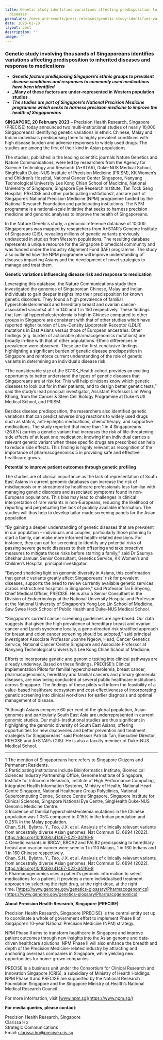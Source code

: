 ```yaml
---
title: Genetic study identifies variations affecting predisposition to inherited
  diseases
permalink: /news-and-events/press-releases/genetic-study-identifies-variations-affecting-predisposition/
date: 2023-02-20
layout: post
description: ""
image: ""
---
```

### Genetic study involving thousands of Singaporeans identifies variations affecting predisposition to inherited diseases and response to medications


*   **_Genetic factors predisposing Singapore’s ethnic groups to prevalent disease conditions and responses to commonly used medications have been identified_**
*   **_Many of these factors are under-represented in Western population studies _**
*   **_The studies are part of Singapore’s National Precision Medicine programme which seeks to harness precision medicine to improve the health of Singaporeans_**

**SINGAPORE, 20 February 2023** – Precision Health Research, Singapore (PRECISE) today announced two multi-institutional studies of nearly 10,000 Singaporeans1 identifying genetic variations in ethnic Chinese, Malay and Indian individuals predisposing them to highly prevalent conditions with high disease burden and adverse responses to widely used drugs. The studies are among the first of their kind in Asian populations.

The studies, published in the leading scientific journals Nature Genetics and Nature Communications, were led by researchers from the Agency for Science Technology and Research (A\*STAR), Duke-NUS Medical School, SingHealth Duke-NUS Institute of Precision Medicine (PRISM), KK Women’s and Children’s Hospital, National Cancer Center Singapore, Nanyang Technological University Lee Kong Chian School of Medicine, National University of Singapore, Singapore Eye Research Institute, Tan Tock Seng Hospital, PRECISE and other participating institutions2, and are part of Singapore’s National Precision Medicine (NPM) programme funded by the National Research Foundation and participating institutions. The NPM programme is a national-scale initiative that seeks to harness precision medicine and genomic analyses to improve the health of Singaporeans.

In the Nature Genetics study, a genomic reference database of 10,000 Singaporeans was mapped by researchers from A\*STAR’s Genome Institute of Singapore (GIS), revealing millions of genetic variants previously undetected in studies from Western populations. The resulting database represents a unique resource for the Singapore biomedical community and was funded under the Industry Alignment Fund (IAF) programme. The study also outlined how the NPM programme will improve understanding of diseases impacting Asians and the development of novel strategies to manage and treat them.

**Genetic variations influencing disease risk and response to medication**

Leveraging this database, the Nature Communications study then investigated the genomes of Singaporean Chinese, Malay and Indian individuals to gain deeper insights into their predisposition for known genetic disorders. They found a high prevalence of familial hypercholesterolemia3 and hereditary breast and ovarian cancer-associated variants4 at 1 in 140 and 1 in 150 respectively. These findings that familial hypercholesterolemia is high in Chinese compared to other groups in Singapore are consistent with that of other studies which have reported higher burden of Low-Density Lipoprotein Receptor (LDLR) mutations in East Asians versus those of European ancestries. Other findings (e.g. burden of actionable pharmacogenomics mutations) are broadly in-line with that of other populations. Ethnic differences in prevalence were observed. These are the first conclusive findings highlighting a significant burden of genetic disease predisposition in Singapore and reinforce current understanding of the role of genetic variants in determining an individual’s disease risk.

“The considerable size of the SG10K\_Health cohort provides an exciting opportunity to better understand the types of genetic diseases that Singaporeans are at risk for. This will help clinicians know which genetic diseases to look out for in their patients, and to design better genetic tests,” said the study’s lead principal investigator, Assistant Professor Lim Weng Khong, from the Cancer & Stem Cell Biology Programme at Duke-NUS Medical School, and PRISM.

Besides disease predisposition, the researchers also identified genetic variations that can predict adverse drug reactions to widely used drugs such as statins, anti-epileptic medications, chemotherapy, and supportive medications. The study reported that more than 1 in 4 Singaporeans (26.8%) carries a genetic variant that increases the risk of life-threatening side effects of at least one medication; knowing if an individual carries a relevant genetic variant when these specific drugs are prescribed can help to reduce side effects. This finding is highly relevant as recognition of the importance of pharmacogenomics 5 in providing safe and effective healthcare grows.

**Potential to improve patient outcomes through genetic profiling**

The studies are of clinical importance as the lack of representation of South East Asians in current genomic databases can increase the risk of misdiagnosis or mistreatment by healthcare professionals less familiar with managing genetic disorders and associated symptoms found in non-European populations. This bias may lead to challenges in clinical interpretation of rare variants in non-Europeans, reducing the likelihood of reporting and perpetuating the lack of publicly available information. The studies will thus help to develop tailor-made screening panels for the Asian population.

“By gaining a deeper understanding of genetic diseases that are prevalent in our population – individuals and couples, particularly those planning to start a family, can make more informed health-related decisions. For instance, they can opt for screening to identify any potential risks of passing severe genetic diseases to their offspring and take proactive measures to mitigate those risks before starting a family,” said Dr Saumya Shekhar Jamuar, Senior Consultant, Genetics Service, KK Women’s and Children’s Hospital, principal investigator.

“Beyond shedding light on genomic diversity in Asians, this confirmation that genetic variants greatly affect Singaporeans’ risk for prevalent diseases, supports the need to review currently available genetic services across restructured hospitals in Singapore,” said Professor Tai E Shyong, Chief Medical Officer, PRECISE. He is also a Senior Consultant in the Division of Endocrinology at the National University Hospital and Professor at the National University of Singapore’s Yong Loo Lin School of Medicine, Saw Swee Hock School of Public Health and Duke-NUS Medical School.

“Singapore’s current cancer screening guidelines are age-based. Our data suggests that given the high prevalence of hereditary breast and ovarian cancer and Lynch syndrome locally, a gene-directed risk stratified approach for breast and colon cancer screening should be adopted,” said principal investigator Associate Professor Joanne Ngeow, Head, Cancer Genetics Service, National Cancer Centre Singapore and Associate Professor at Nanyang Technological University’s Lee Kong Chian School of Medicine.

Efforts to incorporate genetic and genomic testing into clinical pathways are already underway. Based on these findings, PRECISE’s Clinical Implementation Pilots for familial hypercholesterolemia, breast cancer, pharmacogenomics, hereditary and familial cancers and primary glomerular diseases, are now being conducted at several public healthcare institutions across Singapore. The findings of these pilots will inform the feasibility of a value-based healthcare ecosystem and cost-effectiveness of incorporating genetic screening into clinical workflows for earlier diagnosis and optimal management of disease.

“Although Asians comprise 60 per cent of the global population, Asian genomes and particularly South East Asia are underrepresented in current genomic studies. Our multi- institutional studies are thus significant in highlighting the genomic diversity of South East Asians, offering opportunities for new discoveries and better prevention and treatment strategies for Singaporeans” said Professor Patrick Tan, Executive Director, PRECISE and A\*STAR’s (GIS). He is also a faculty member of Duke-NUS Medical School.

* * *

1 The mention of Singaporeans here refers to Singapore Citizens and Permanent Residents.  
2 Participating institutions include Bioinformatics Institute, Biomedical Sciences Industry Partnership Office, Genome Institute of Singapore, Institute for Infocomm Research, Institute of High Performance Computing, Integrated Health Information Systems, Ministry of Health, National Heart Centre Singapore, National Healthcare Group Polyclinics, National Supercomputing Centre, Science Centre Singapore, Singapore Institute for Clinical Sciences, Singapore National Eye Centre, SingHealth Duke-NUS Genomic Medicine Centre.  
3 Incidence of familial hypercholesterolemia mutations in the Chinese population was 1.05% compared to 0.15% in the Indian population and 0.25% in the Malay population.  
Chan, S.H., Bylstra, Y., Teo, J.X. et al. Analysis of clinically relevant variants from ancestrally diverse Asian genomes. Nat Commun 13, 6694 (2022). https://doi.org/10.1038/s41467-022-34116-9  
4 Genetic variants in BRCA1, BRCA2 and PALB2 predisposing to hereditary breast and ovarian cancer were seen in 1 in 110 Malays, 1 in 160 Indians and 1 in 160 Chinese respectively.  
Chan, S.H., Bylstra, Y., Teo, J.X. et al. Analysis of clinically relevant variants from ancestrally diverse Asian genomes. Nat Commun 13, 6694 (2022). https://doi.org/10.1038/s41467-022-34116-9  
5 Pharmacogenomics uses a patient’s genomic information to select medications for a patient. It provides a more individualised treatment approach by selecting the right drug, at the right dose, at the right time. [https://www.genome.gov/genetics-glossary/Pharmacogenomics](https://www.genome.gov/genetics-glossary/Pharmacogenomics)

**About Precision Health Research, Singapore (PRECISE)**

Precision Health Research, Singapore (PRECISE) is the central entity set up to coordinate a whole of government effort to implement Phase II of Singapore’s 10-year National Precision Medicine (NPM) strategy.

NPM Phase II aims to transform healthcare in Singapore and improve patient outcomes through new insights into the Asian genome and data-driven healthcare solutions. NPM Phase II will also enhance the breadth and depth of the Precision Medicine-related industry by attracting and anchoring overseas companies in Singapore, while yielding new opportunities for home-grown companies.

PRECISE is a business unit under the Consortium for Clinical Research and Innovation Singapore (CRIS), a subsidiary of Ministry of Health Holdings. NPM Phase II and PRECISE are supported by the National Research Foundation Singapore and the Singapore Ministry of Health’s National Medical Research Council.

For more information, visit [www.npm.sg](https://www.npm.sg/)

**For media queries, please contact:**

Precision Health Research, Singapore  
Clarissa Ho  
Strategic Communications  
Email: clarissa.ho@precise.cris.sg